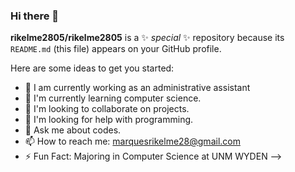 ### Hi there 👋


**rikelme2805/rikelme2805** is a ✨ _special_ ✨ repository because its `README.md` (this file) appears on your GitHub profile.

Here are some ideas to get you started:

- 🔭 I am currently working as an administrative assistant
- 🌱 I'm currently learning computer science.
- 👯 I'm looking to collaborate on projects.
- 🤔 I'm looking for help with programming.
- 💬 Ask me about codes.
- 📫 How to reach me: marquesrikelme28@gmail.com
- ⚡ Fun Fact: Majoring in Computer Science at UNM WYDEN
-->

